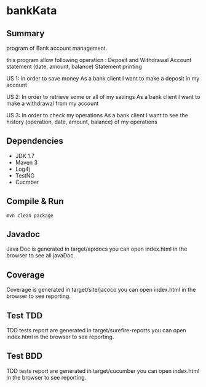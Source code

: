 # bankKata

Summary
-------
program of Bank account management.

this program allow following operation :
	Deposit and Withdrawal
	Account statement (date, amount, balance)
	Statement printing

US 1:
	In order to save money
	As a bank client
	I want to make a deposit in my account

US 2:
	In order to retrieve some or all of my savings
	As a bank client
	I want to make a withdrawal from my account

US 3:
	In order to check my operations
	As a bank client
	I want to see the history (operation, date, amount, balance) of my operations

Dependencies
------------
* JDK 1.7
* Maven 3
* Log4j
* TestNG
* Cucmber


Compile & Run
-------------

    mvn clean package   

Javadoc
---------------------
Java Doc is generated in target/apidocs 
you can open index.html in the browser to see all javaDoc.

Coverage
---------------------
Coverage is generated in target/site/jacoco
you can open index.html in the browser to see reporting.

Test TDD
---------------------
TDD tests report  are  generated in target/surefire-reports 
you can open index.html in the browser to see reporting.

Test BDD
---------------------
TDD tests report  are  generated in target/cucumber 
you can open index.html in the browser to see reporting.


